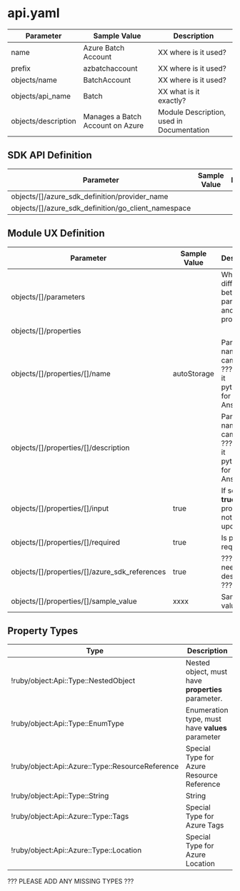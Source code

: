 # api.yaml

|Parameter|Sample Value|Description|
|---------|------------|-----------|
|name|Azure Batch Account|XX where is it used?|
|prefix|azbatchaccount|XX where is it used?|
|objects/name|BatchAccount|XX where is it used?|
|objects/api_name|Batch|XX what is it exactly?|
|objects/description|Manages a Batch Account on Azure|Module Description, used in Documentation|

## SDK API Definition

|Parameter|Sample Value|Description|
|---------|------------|-----------|
|objects/[]/azure_sdk_definition/provider_name|||
|objects/[]/azure_sdk_definition/go_client_namespace|||

## Module UX Definition

|Parameter|Sample Value|Description|
|---------|------------|-----------|
|objects/[]/parameters||What is the difference between parameters and properties?|
|objects/[]/properties|||
|objects/[]/properties/[]/name|autoStorage|Parameter name, camel case. ??? How is it pythonized for Ansible???|
|objects/[]/properties/[]/description||Parameter name, camel case. ??? How is it pythonized for Ansible???|
|objects/[]/properties/[]/input|true|If set to **true** property is not updatable.|
|objects/[]/properties/[]/required|true|Is property required?|
|objects/[]/properties/[]/azure_sdk_references|true|??? this needs more description ???|
|objects/[]/properties/[]/sample_value|xxxx|Sample value|

## Property Types

|Type|Description|
|----|-----------|
|!ruby/object:Api::Type::NestedObject|Nested object, must have **properties** parameter.|
|!ruby/object:Api::Type::EnumType|Enumeration type, must have **values** parameter|
|!ruby/object:Api::Azure::Type::ResourceReference|Special Type for Azure Resource Reference|
|!ruby/object:Api::Type::String|String|
|!ruby/object:Api::Azure::Type::Tags|Special Type for Azure Tags|
|!ruby/object:Api::Azure::Type::Location|Special Type for Azure Location|

??? PLEASE ADD ANY MISSING TYPES ???

